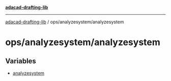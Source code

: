 [**adacad-drafting-lib**](../../../README.md)

***

[adacad-drafting-lib](../../../modules.md) / ops/analyzesystem/analyzesystem

# ops/analyzesystem/analyzesystem

## Variables

- [analyzesystem](variables/analyzesystem.md)
